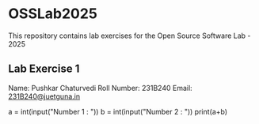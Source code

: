 # OSSLab2025
This repository contains lab exercises for the Open Source Software Lab - 2025

## Lab Exercise 1
Name: Pushkar Chaturvedi
Roll Number: 231B240
Email: 231B240@juetguna.in

a = int(input("Number 1 : "))
b = int(input("Number 2 : "))
print(a+b)

